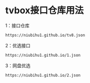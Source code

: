 # tvbox接口仓库用法

1：接口仓库
````bash
https://niubihu1.github.io/tv8.json
````

2：优选接口
````bash
https://niubihu1.github.io/1.json
````

3：网盘优选
````bash
https://niubihu1.github.io/2.json
````

